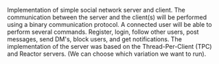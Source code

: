 Implementation of simple social network server and client. The communication between the server and the client(s) will be
performed using a binary communication protocol. A connected user will be able to perform several commands. Register, login, follow other users, post messages, send DM's, block users, and get notifications.
The implementation of the server was based on the Thread-Per-Client (TPC) and Reactor servers. (We can choose which variation we want to run).
